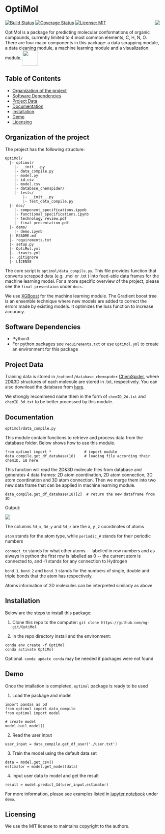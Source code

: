 # OptiMol

<img align="right"  src="https://github.com/ng-git/OptiMol/blob/master/img/logo.png">

[![Build Status](https://travis-ci.org/ng-git/OptiMol.svg?branch=master)](https://travis-ci.org/github/ng-git/OptiMol)
[![Coverage Status](https://coveralls.io/repos/github/ng-git/OptiMol/badge.svg?branch=master)](https://coveralls.io/github/ng-git/OptiMol?branch=master)
[![License: MIT](https://img.shields.io/badge/License-MIT-green.svg)](https://opensource.org/licenses/MIT)

OptiMol is a package for predicting molecular conformations of organic compounds, currently limited to 4 most common elements, C, H, N, O.  There are four major components in this package: a data scrapping module, a data cleaning module, a machine learning module and  a visualization module.
<img align="center" src="images/optimol.png" width="50"> 

## Table of Contents


- [Organization of the  project](#Organization-of-the-project)
- [Software Dependencies](#Software-Dependencies)
- [Project Data](#Project-Data)
- [Documentation](#Documentation)
- [Installation](#Installation)
- [Demo](#Demo)
- [Licensing](#Licensing)


## Organization of the  project

The project has the following structure:

    OptiMol/
      |- optimol/
        |- __init__.py
        |- data_compile.py
        |- model.py
        |- id.csv
        |- model.csv
        |- database_chemspider/
        |- tests/
        	|- __init__.py
            |- test_data_compile.py
      |- doc/
        |- component_specifications.ipynb
        |- functional_specifications.ipynb
        |- technology review.pdf
        |- final presentation.pdf
      |- demo/
        |- demo.ipynb
      |- README.md
      |- requirements.txt
      |- setup.py
      |- OptiMol.yml
      |- .travis.yml
      |- .gitignore
      |- LICENSE
      

The core script is `optimol/data_compile.py`. This file provides function that converts scrapped data (e.g. .mol or .txt ) into feed-able data frames for the machine learning model. For a more specific overview of the project, please see the `final presentaion` under `docs`.

We use [XGBoost]([https://xgboost.readthedocs.io/en/latest/](https://xgboost.readthedocs.io/en/latest/)) for the machine learning module. The Gradient boost tree is an ensemble technique where new models are added to correct the errors made by existing models. It optimizes the loss function to increase accuracy.

## Software Dependencies

- Python3
- For python packages see `requirements.txt` or use `OptiMol.yml` to create an environment for this package

## Project Data

Training data is stored in `/optimol/database_chemspider` [ChemSpider](http://www.chemspider.com/), where 2D&3D structures of each molecule are stored in .txt, respectively. You can also download the database from [here](https://drive.google.com/open?id=17vfuY6pkMiZzqaDvUiW3Zl7S7d0hAw22).

We strongly recommend name them in the form of `chemID_2d.txt` and `chemID_3d.txt` to be better processed by this module.

## Documentation

`optimol/data_compile.py`

This module contain functions to retrieve and process data from the database folder. Below shows how to use this module. 

```
from optimol import * 				# import module
data_compile.get_df_database(18) 	# loading file according their chemID, 18 here
```

This function will read the 2D&3D molecule files from database and generates 4 data frames: 2D atom coordination, 2D atom connection, 3D atom coordination and 3D atom connection. Then we merge them into two new data frame that can be applied in machine learning module.

```
data_compile.get_df_database(18)[2]  # return the new dataframe from 3D
```

Output:

![](image/aspirin3d.png)

The columns `3d_x`, `3d_y` and `3d_z` are the x, y ,z coordinates of atoms

`atom` stands for the atom type, while `periodic_#` stands for their periodic numbers

`connect_to` stands for what other atoms -- labelled in row numbers and as always in python the first row is labelled as 0 -- the current atom is connected to, and -1 stands for any connection to Hydrogen

`bond_1`, `bond_2` and `bond_3` stands for the numbers of single, double and triple bonds that the atom has respectively.

Atoms information of 2D molecules can be interpreted similarly as above.

## Installation

Below are the steps to install this package:

1. Clone this repo to the computer: `git clone https://github.com/ng-git/OptiMol`

2. In the repo directory install and the environment:
```
conda env create -f OptiMol
conda activate OptiMol
```
Optional. `conda update conda` may be needed if packages were not found

## Demo

Once the intallation is completed, `optimol` package is ready to be used

1. Load the package and model
```
import pandas as pd
from optimol import data_compile
from optimol import model
    
# create model
model.buil_model()
```
2. Read the user input
```    
user_input = data_compile.get_df_user('./user.txt')
```
3. Train the model using the default data set
```
data = model.get_csv()
estimator = model.get_model(data)
```    
4. Input user data to model and get the result 
```
result = model.predict_3d(user_input,estimator)
``` 
   
For more information, please see examples listed in [jupyter notebook](https://jupyter.org/) under `demo`.

## Licensing

We use the MIT license to maintains copyright to the authors.
